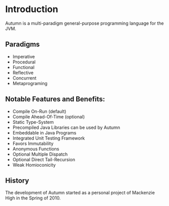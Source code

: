 <div class="center-text"> <h1> Introduction </h1> </div>

Autumn is a multi-paradigm general-purpose programming language for the JVM.


## Paradigms

+ Imperative
+ Procedural
+ Functional
+ Reflective
+ Concurrent
+ Metaprograming


## Notable Features and Benefits:

+ Compile On-Run (default)
+ Compile Ahead-Of-Time (optional)
+ Static Type-System
+ Precompiled Java Libraries can be used by Autumn
+ Embeddable in Java Programs
+ Integrated Unit Testing Framework
+ Favors Immutability
+ Anonymous Functions
+ Optional Multiple Dispatch
+ Optional Direct Tail-Recursion
+ Weak Homioconicity

## History

The development of Autumn started as a personal project of Mackenzie High in the Spring of 2010. 

